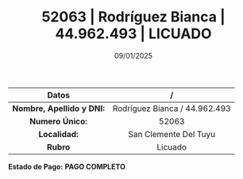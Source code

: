 ﻿---
title: 52063 | Rodríguez Bianca | 44.962.493 | LICUADO
date: 09/01/2025
draft: false
tags: ['san-clemente-del-tuyu', 'titular', 'licuado']
---

|          **Datos**          |  /  |
|:---------------------------:|:---:|
| **Nombre, Apellido y DNI:** | Rodríguez Bianca / 44.962.493 |
|      **Numero Único:**      | 52063 |
|        **Localidad:**       | San Clemente Del Tuyu |
|          **Rubro**          | Licuado |

**Estado de Pago:** **PAGO COMPLETO**
